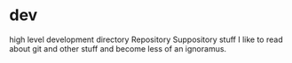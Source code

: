 # dev
high level development directory
Repository Suppository stuff
I like to read about git and other stuff
and become less of an ignoramus.
